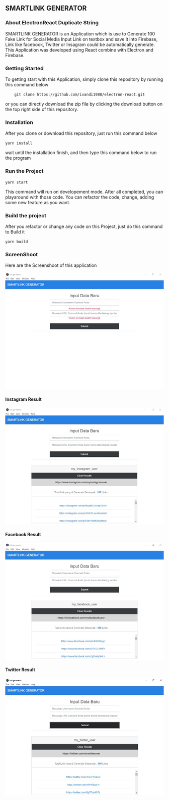 ## SMARTLINK GENERATOR

### About ElectronReact Duplicate String

SMARTLINK GENERATOR is an Application which is use to Generate 100 Fake Link for Social Media Input Link on textbox
and save it into Firebase, Link like facebook, Twitter or Insagram could be automatically generate.
This Application was developed using React combine with Electron and Firebase.

### Getting Started

To getting start with this Application, simply clone this repository by running this command below

```
    git clone https://github.com/ivandi1980/electron-react.git
```

or you can directly download the zip file by clicking the download button on the top right side of this repository.

### Installation

After you clone or download this repository, just run this command below

```
yarn install
```

wait until the installation finish, and then type this command below to run the program

### Run the Project

```
yarn start
```

This command will run on developement mode.
After all completed, you can playaround with those code.
You can refactor the code, change, adding some new feature as you want.

### Build the project

After you refactor or change any code on this Project, just do this command to Build it

```
yarn build
```

### ScreenShoot

Here are the Screenshoot of this application

![Dashboard](captured/input.jpg "This is input captured")

#### Instagram Result

![Dashboard](captured/results_instagram.jpg "This is the results of instagram's captured")

#### Facebook Result

![Dashboard](captured/results_facebook.jpg "This is the results of facebook's captured")

#### Twitter Result

![Dashboard](captured/results_twitter.jpg "This is the results of twitter's captured")
